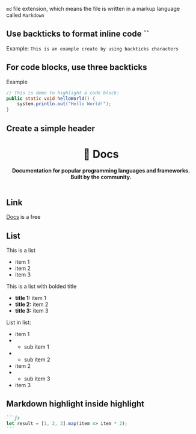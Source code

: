 `md` file extension, which means the file is written in a markup language called `Markdown`

## Use backticks to format inline code ``

Example:
`This is an example create by using backticks characters`

## For code blocks, use three backticks

Example
```java
// This is demo to highlight a code block:
public static void helloWorld() {
    system.println.out("Hello World!");
}
```

## Create a simple header
<div align="center">
  <h1>📕 Docs</h1>
  <strong>Documentation for popular programming languages and frameworks.</strong><br>
  <strong>Built by the community.</strong>
</div>
<br>

## Link
[Docs](https://www.github.com) is a free

## List
This is a list
- item 1
- item 2
- item 3

This is a list with bolded title
- **title 1:** item 1
- **title 2:** item 2
- **title 3:** item 3

List in list:
- item 1
- - sub item 1
- - sub item 2
- item 2
- - sub item 3
- item 3

## Markdown highlight inside highlight
````md
```js
let result = [1, 2, 3].map(item => item * 2);
```
````

